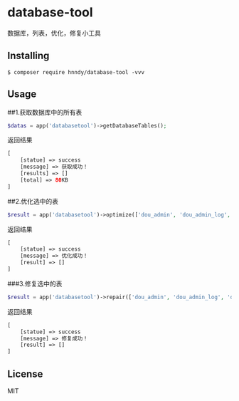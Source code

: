 # database-tool

数据库，列表，优化，修复小工具

## Installing

```shell
$ composer require hnndy/database-tool -vvv
```

## Usage

##1.获取数据库中的所有表
```php
$datas = app('databasetool')->getDatabaseTables();
```
返回结果
```php
[
    [statue] => success
    [message] => 获取成功！
    [results] => []
    [total] => 80KB
]
```
##2.优化选中的表
```php
$result = app('databasetool')->optimize(['dou_admin', 'dou_admin_log', 'dou_article']);
```
返回结果
```php
[
    [statue] => success
    [message] => 优化成功！
    [result] => []
]
```
###3.修复选中的表
```php
$result = app('databasetool')->repair(['dou_admin', 'dou_admin_log', 'dou_article']);
```
返回结果
```php
[
    [statue] => success
    [message] => 修复成功！
    [result] => []
]
```

## License

MIT